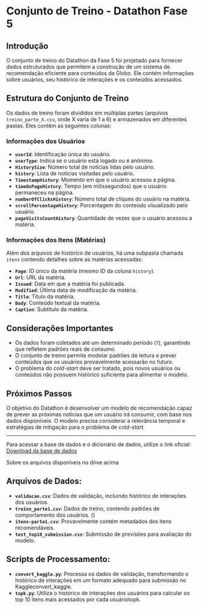 # Conjunto de Treino - Datathon Fase 5

## Introdução

O conjunto de treino do Datathon da Fase 5 foi projetado para fornecer dados estruturados que permitem a construção de um sistema de recomendação eficiente para conteúdos da Globo. Ele contém informações sobre usuários, seu histórico de interações e os conteúdos acessados.

## Estrutura do Conjunto de Treino

Os dados de treino foram divididos em múltiplas partes (arquivos `treino_parte_X.csv`, onde X varia de 1 a 6) e armazenados em diferentes pastas. Eles contêm as seguintes colunas:

### **Informações dos Usuários**

- **`userId`**: Identificação única do usuário.
- **`userType`**: Indica se o usuário está logado ou é anônimo.
- **`HistorySize`**: Número total de notícias lidas pelo usuário.
- **`history`**: Lista de notícias visitadas pelo usuário.
- **`TimestampHistory`**: Momento em que o usuário acessou a página.
- **`timeOnPageHistory`**: Tempo (em milissegundos) que o usuário permaneceu na página.
- **`numberOfClicksHistory`**: Número total de cliques do usuário na matéria.
- **`scrollPercentageHistory`**: Porcentagem do conteúdo visualizado pelo usuário.
- **`pageVisitsCountHistory`**: Quantidade de vezes que o usuário acessou a matéria.

### **Informações dos Itens (Matérias)**

Além dos arquivos de histórico de usuários, há uma subpasta chamada `itens` contendo detalhes sobre as matérias acessadas:

- **`Page`**: ID único da matéria (mesmo ID da coluna `history`).
- **`Url`**: URL da matéria.
- **`Issued`**: Data em que a matéria foi publicada.
- **`Modified`**: Última data de modificação da matéria.
- **`Title`**: Título da matéria.
- **`Body`**: Conteúdo textual da matéria.
- **`Caption`**: Subtítulo da matéria.

## Considerações Importantes

- Os dados foram coletados até um determinado período (`T`), garantindo que refletem padrões reais de consumo.
- O conjunto de treino permite modelar padrões de leitura e prever conteúdos que os usuários provavelmente acessarão no futuro.
- O problema do _cold-start_ deve ser tratado, pois novos usuários ou conteúdos não possuem histórico suficiente para alimentar o modelo.

## Próximos Passos

O objetivo do Datathon é desenvolver um modelo de recomendação capaz de prever as próximas notícias que um usuário irá consumir, com base nos dados disponíveis. O modelo precisa considerar a relevância temporal e estratégias de mitigação para o problema de _cold-start_.

---

Para acessar a base de dados e o dicionário de dados, utilize o link oficial:
[Download da base de dados](https://drive.google.com/file/d/13rvnyK5PJADJQgYe-VbdXb7PpLPj7lPr/view)

Sobre os arquivos disponíveis no drive acima

## Arquivos de Dados:

- **`validacao.csv`**: Dados de validação, incluindo histórico de interações dos usuários.
- **`treino_parte1.csv`**: Dados de treino, contendo padrões de comportamento dos usuários. ()
- **`itens-parte1.csv`**: Provavelmente contém metadados dos itens recomendáveis.
- **`test_top10_submission.csv`**: Submissão de previsões para avaliação do modelo.

## Scripts de Processamento:

- **`convert_kaggle.py`**: Processa os dados de validação, transformando o histórico de interações em um formato adequado para submissão no Kaggle​convert_kaggle.
- **`topk.py`**: Utiliza o histórico de interações dos usuários para calcular os top 10 itens mais acessados por cada usuário​topk.
